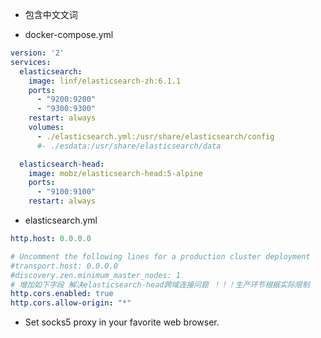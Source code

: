
- 包含中文文词

- docker-compose.yml
```yml
version: '2'
services:
  elasticsearch:
    image: linf/elasticsearch-zh:6.1.1
    ports:
      - "9200:9200"
      - "9300:9300"
    restart: always
    volumes:
      - ./elasticsearch.yml:/usr/share/elasticsearch/config
      #- ./esdata:/usr/share/elasticsearch/data

  elasticsearch-head:
    image: mobz/elasticsearch-head:5-alpine
    ports:
      - "9100:9100"
    restart: always
```

- elasticsearch.yml

```yml
http.host: 0.0.0.0

# Uncomment the following lines for a production cluster deployment
#transport.host: 0.0.0.0
#discovery.zen.minimum_master_nodes: 1
# 增加如下字段 解决elasticsearch-head跨域连接问题 ！！！生产环节根据实际限制
http.cors.enabled: true
http.cors.allow-origin: "*"
```


- Set socks5 proxy in your favorite web browser.
